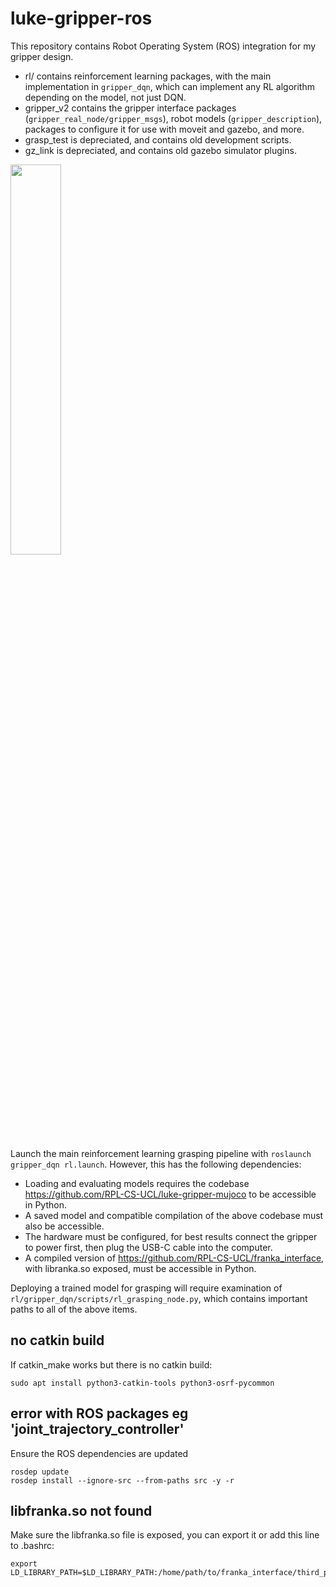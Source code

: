 # luke-gripper-ros

This repository contains Robot Operating System (ROS) integration for my gripper design.
* rl/ contains reinforcement learning packages, with the main implementation in ```gripper_dqn```, which can implement any RL algorithm depending on the model, not just DQN.
* gripper_v2 contains the gripper interface packages (```gripper_real_node/gripper_msgs```), robot models (```gripper_description```), packages to configure it for use with moveit and gazebo, and more.
* grasp_test is depreciated, and contains old development scripts.
* gz_link is depreciated, and contains old gazebo simulator plugins.

<img src="https://github.com/lukebeddow/gifs-and-resources/blob/main/limes-with-pics-5x-speed.gif" width="40%" height="40%"/>

Launch the main reinforcement learning grasping pipeline with ```roslaunch gripper_dqn rl.launch```. However, this has the following dependencies:
* Loading and evaluating models requires the codebase https://github.com/RPL-CS-UCL/luke-gripper-mujoco to be accessible in Python.
* A saved model and compatible compilation of the above codebase must also be accessible.
* The hardware must be configured, for best results connect the gripper to power first, then plug the USB-C cable into the computer.
* A compiled version of https://github.com/RPL-CS-UCL/franka_interface, with libranka.so exposed, must be accessible in Python.

Deploying a trained model for grasping will require examination of ```rl/gripper_dqn/scripts/rl_grasping_node.py```, which contains important paths to all of the above items.

## no catkin build

If catkin_make works but there is no catkin build:

```
sudo apt install python3-catkin-tools python3-osrf-pycommon
```

## error with ROS packages eg 'joint_trajectory_controller'

Ensure the ROS dependencies are updated

```
rosdep update
rosdep install --ignore-src --from-paths src -y -r
```

## libfranka.so not found

Make sure the libfranka.so file is exposed, you can export it or add this line to .bashrc:

```
export LD_LIBRARY_PATH=$LD_LIBRARY_PATH:/home/path/to/franka_interface/third_party/libfranka/lib
```
